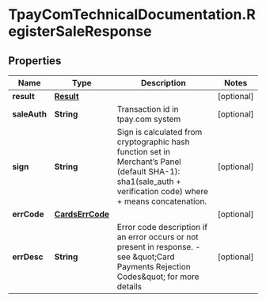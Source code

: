 # TpayComTechnicalDocumentation.RegisterSaleResponse

## Properties

Name | Type | Description | Notes
------------ | ------------- | ------------- | -------------
**result** | [**Result**](Result.md) |  | [optional] 
**saleAuth** | **String** | Transaction id in tpay.com system | [optional] 
**sign** | **String** | Sign is calculated from cryptographic hash function set in Merchant’s Panel (default SHA-1): sha1(sale_auth + verification code) where + means concatenation. | [optional] 
**errCode** | [**CardsErrCode**](CardsErrCode.md) |  | [optional] 
**errDesc** | **String** | Error code description if an error occurs or not present in response. - see \&quot;Card Payments Rejection Codes\&quot; for more details | [optional] 


